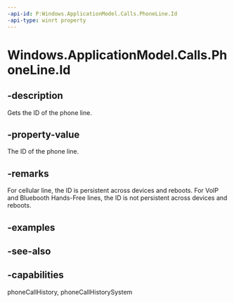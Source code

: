 ```yaml
---
-api-id: P:Windows.ApplicationModel.Calls.PhoneLine.Id
-api-type: winrt property
---
```


<!-- Property syntax
public System.Guid Id { get; }
-->

# Windows.ApplicationModel.Calls.PhoneLine.Id

## -description
Gets the ID of the phone line.

## -property-value
The ID of the phone line.

## -remarks
For cellular line, the ID is persistent across devices and reboots.
For VoIP and Bluebooth Hands-Free lines, the ID is not persistent across devices and reboots.

## -examples

## -see-also

## -capabilities
phoneCallHistory, phoneCallHistorySystem
